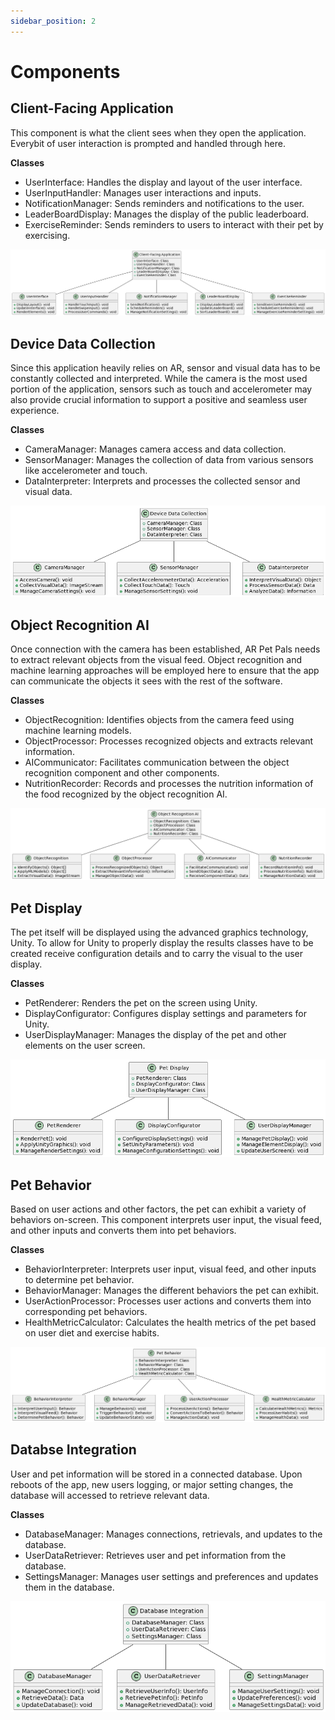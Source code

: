 ```yaml
---
sidebar_position: 2
---
```


Components
=============================

## Client-Facing Application

This component is what the client sees when they open the application. Everybit of user interaction is prompted and handled through here.

**Classes**
- UserInterface: Handles the display and layout of the user interface.
- UserInputHandler: Manages user interactions and inputs.
- NotificationManager: Sends reminders and notifications to the user.
- LeaderBoardDisplay: Manages the display of the public leaderboard.
- ExerciseReminder: Sends reminders to users to interact with their pet by exercising.

![Class Diagram](img/client-facing-app-cd.png)


## Device Data Collection

Since this application heavily relies on AR, sensor and visual data has to be constantly collected and interpreted. While the camera is the most used portion of the application, sensors such as touch and accelerometer may also provide crucial information to support a positive and seamless user experience.

**Classes**
- CameraManager: Manages camera access and data collection.
- SensorManager: Manages the collection of data from various sensors like accelerometer and touch.
- DataInterpreter: Interprets and processes the collected sensor and visual data.

![Class Diagram](img/device-data-collect-cd.png)


## Object Recognition AI

Once connection with the camera has been established, AR Pet Pals needs to extract relevant objects from the visual feed. Object recognition and machine learning approaches will be employed here to ensure that the app can communicate the objects it sees with the rest of the software.

**Classes**
- ObjectRecognition: Identifies objects from the camera feed using machine learning models.
- ObjectProcessor: Processes recognized objects and extracts relevant information.
- AICommunicator: Facilitates communication between the object recognition component and other components.
- NutritionRecorder: Records and processes the nutrition information of the food recognized by the object recognition AI.

![Class Diagram](img/obj-recogn-ai-cd.png)


## Pet Display

The pet itself will be displayed using the advanced graphics technology, Unity. To allow for Unity to properly display the results classes have to be created receive configuration details and to carry the visual to the user display.

**Classes**
- PetRenderer: Renders the pet on the screen using Unity.
- DisplayConfigurator: Configures display settings and parameters for Unity.
- UserDisplayManager: Manages the display of the pet and other elements on the user screen.

![Class Diagram](img/pet-display-cd.png)


## Pet Behavior

Based on user actions and other factors, the pet can exhibit a variety of behaviors on-screen. This component interprets user input, the visual feed, and other inputs and converts them into pet behaviors.

**Classes**
- BehaviorInterpreter: Interprets user input, visual feed, and other inputs to determine pet behavior.
- BehaviorManager: Manages the different behaviors the pet can exhibit.
- UserActionProcessor: Processes user actions and converts them into corresponding pet behaviors.
- HealthMetricCalculator: Calculates the health metrics of the pet based on user diet and exercise habits.

![Class Diagram](img/pet-behavior-cd.png)


## Databse Integration
User and pet information will be stored in a connected database. Upon reboots of the app, new users logging, or major setting changes, the database will accessed to retrieve relevant data.

**Classes**
- DatabaseManager: Manages connections, retrievals, and updates to the database.
- UserDataRetriever: Retrieves user and pet information from the database.
- SettingsManager: Manages user settings and preferences and updates them in the database.

![Class Diagram](img/db-integration-cd.png)